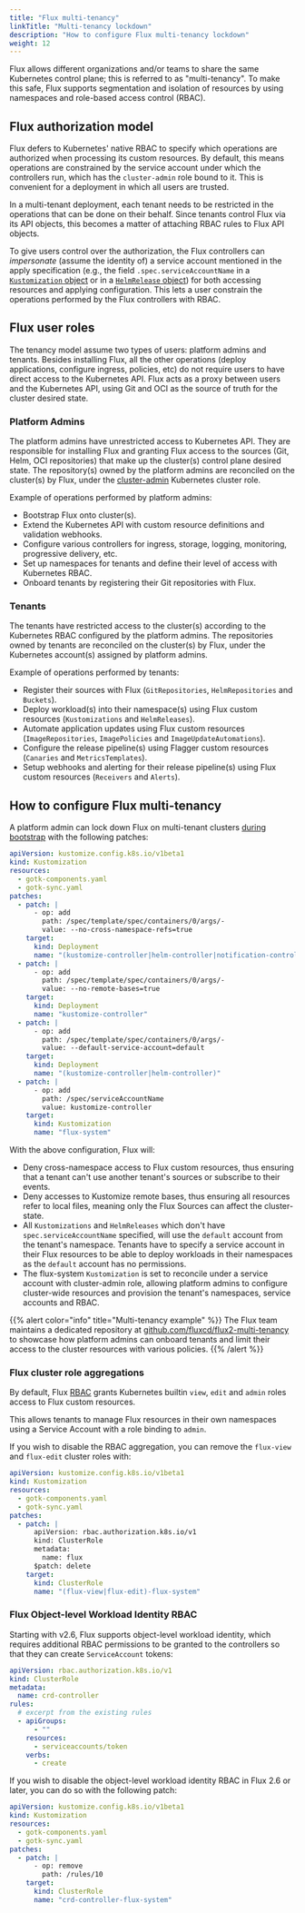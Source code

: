 ```yaml
---
title: "Flux multi-tenancy"
linkTitle: "Multi-tenancy lockdown"
description: "How to configure Flux multi-tenancy lockdown"
weight: 12
---
```


Flux allows different organizations and/or teams to share the same Kubernetes control plane; this is
referred to as "multi-tenancy". To make this safe, Flux supports segmentation and isolation of
resources by using namespaces and role-based access control (RBAC).

## Flux authorization model

Flux defers to Kubernetes' native RBAC to specify which operations are authorized when processing
its custom resources. By default, this means operations are constrained by the
service account under which the controllers run, which has the `cluster-admin`
role bound to it. This is convenient for a deployment in which all users are trusted.

In a multi-tenant deployment, each tenant needs to be restricted in the operations that can be done
on their behalf. Since tenants control Flux via its API objects, this becomes a matter of attaching
RBAC rules to Flux API objects.

To give users control over the authorization, the Flux controllers can _impersonate_ (assume the
identity of) a service account mentioned in the apply specification (e.g., the field
`.spec.serviceAccountName` in
a [`Kustomization` object](https://fluxcd.io/flux/components/kustomize/kustomizations/#role-based-access-control)
or in a [`HelmRelease` object](https://fluxcd.io/flux/components/helm/helmreleases/#role-based-access-control))
for both accessing resources and applying configuration.
This lets a user constrain the operations performed by the Flux controllers with RBAC.

## Flux user roles

The tenancy model assume two types of users: platform admins and tenants.
Besides installing Flux, all the other operations (deploy applications, configure ingress, policies, etc)
do not require users to have direct access to the Kubernetes API. Flux acts as a proxy between users and
the Kubernetes API, using Git and OCI as the source of truth for the cluster desired state.

### Platform Admins

The platform admins have unrestricted access to Kubernetes API.
They are responsible for installing Flux and granting Flux
access to the sources (Git, Helm, OCI repositories) that make up the cluster(s) control plane desired state.
The repository(s) owned by the platform admins are reconciled on the cluster(s) by Flux, under
the [cluster-admin](https://kubernetes.io/docs/reference/access-authn-authz/rbac/#user-facing-roles)
Kubernetes cluster role.

Example of operations performed by platform admins:

- Bootstrap Flux onto cluster(s).
- Extend the Kubernetes API with custom resource definitions and validation webhooks.
- Configure various controllers for ingress, storage, logging, monitoring, progressive delivery, etc.
- Set up namespaces for tenants and define their level of access with Kubernetes RBAC.
- Onboard tenants by registering their Git repositories with Flux.

### Tenants

The tenants have restricted access to the cluster(s) according to the Kubernetes RBAC configured
by the platform admins. The repositories owned by tenants are reconciled on the cluster(s) by Flux,
under the Kubernetes account(s) assigned by platform admins.

Example of operations performed by tenants:

- Register their sources with Flux (`GitRepositories`, `HelmRepositories` and `Buckets`).
- Deploy workload(s) into their namespace(s) using Flux custom resources (`Kustomizations` and `HelmReleases`).
- Automate application updates using Flux custom resources (`ImageRepositories`, `ImagePolicies`
  and `ImageUpdateAutomations`).
- Configure the release pipeline(s) using Flagger custom resources (`Canaries` and `MetricsTemplates`).
- Setup webhooks and alerting for their release pipeline(s) using Flux custom resources (`Receivers` and `Alerts`).

## How to configure Flux multi-tenancy

A platform admin can lock down Flux on multi-tenant clusters [during bootstrap](bootstrap-customization.md) with the following patches:

```yaml
apiVersion: kustomize.config.k8s.io/v1beta1
kind: Kustomization
resources:
  - gotk-components.yaml
  - gotk-sync.yaml
patches:
  - patch: |
      - op: add
        path: /spec/template/spec/containers/0/args/-
        value: --no-cross-namespace-refs=true
    target:
      kind: Deployment
      name: "(kustomize-controller|helm-controller|notification-controller|image-reflector-controller|image-automation-controller)"
  - patch: |
      - op: add
        path: /spec/template/spec/containers/0/args/-
        value: --no-remote-bases=true
    target:
      kind: Deployment
      name: "kustomize-controller"
  - patch: |
      - op: add
        path: /spec/template/spec/containers/0/args/-
        value: --default-service-account=default
    target:
      kind: Deployment
      name: "(kustomize-controller|helm-controller)"
  - patch: |
      - op: add
        path: /spec/serviceAccountName
        value: kustomize-controller
    target:
      kind: Kustomization
      name: "flux-system"
```

With the above configuration, Flux will:

- Deny cross-namespace access to Flux custom resources, thus ensuring that a tenant can't use another tenant's sources
  or subscribe to their events.
- Deny accesses to Kustomize remote bases, thus ensuring all resources refer to local files, meaning only the Flux
  Sources can affect the cluster-state.
- All `Kustomizations` and `HelmReleases` which don't have `spec.serviceAccountName` specified, will use the `default`
  account from the tenant's namespace.
  Tenants have to specify a service account in their Flux resources to be able to deploy workloads in their namespaces
  as the `default` account has no permissions.
- The flux-system `Kustomization` is set to reconcile under a service account with cluster-admin role,
  allowing platform admins to configure cluster-wide resources and provision the tenant's namespaces, service accounts
  and RBAC.

{{% alert color="info" title="Multi-tenancy example" %}}
The Flux team maintains a dedicated repository
at [github.com/fluxcd/flux2-multi-tenancy](https://github.com/fluxcd/flux2-multi-tenancy)
to showcase how platform admins can onboard tenants
and limit their access to the cluster resources with various policies.
{{% /alert %}}

### Flux cluster role aggregations

By default, Flux [RBAC](/flux/security/#controller-permissions) grants Kubernetes builtin
`view`, `edit` and `admin` roles access to Flux custom resources.

This allows tenants to manage Flux resources in their own namespaces using a Service Account
with a role binding to `admin`.

If you wish to disable the RBAC aggregation, you can remove the `flux-view` and `flux-edit`
cluster roles with:

```yaml
apiVersion: kustomize.config.k8s.io/v1beta1
kind: Kustomization
resources:
  - gotk-components.yaml
  - gotk-sync.yaml
patches:
  - patch: |
      apiVersion: rbac.authorization.k8s.io/v1
      kind: ClusterRole
      metadata:
        name: flux
      $patch: delete
    target:
      kind: ClusterRole
      name: "(flux-view|flux-edit)-flux-system"
```

### Flux Object-level Workload Identity RBAC

Starting with v2.6, Flux supports object-level workload identity, which requires
additional RBAC permissions to be granted to the controllers so that they can create `ServiceAccount` tokens:

```yaml
apiVersion: rbac.authorization.k8s.io/v1
kind: ClusterRole
metadata:
  name: crd-controller
rules:
  # excerpt from the existing rules
  - apiGroups:
      - ""
    resources:
      - serviceaccounts/token
    verbs:
      - create
```

If you wish to disable the object-level workload identity RBAC in Flux 2.6 or later, you can do so with the following patch:

```yaml
apiVersion: kustomize.config.k8s.io/v1beta1
kind: Kustomization
resources:
  - gotk-components.yaml
  - gotk-sync.yaml
patches:
  - patch: |
      - op: remove
        path: /rules/10
    target:
      kind: ClusterRole
      name: "crd-controller-flux-system"
```
